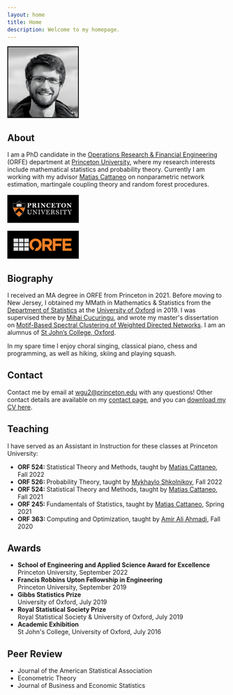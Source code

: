 ```yaml
---
layout: home
title: Home
description: Welcome to my homepage.
---
```


<div class="frame">

<a href="/">
<img
style="width: 160px; border: 2px solid #111111; margin-top: 0px"
src="/assets/general/profile_boston.png">
</a>

</div>








<h2> About </h2>

I am a PhD candidate in the
<a href="https://orfe.princeton.edu/">Operations Research & Financial Engineering</a>
(ORFE) department at
<a href="https://www.princeton.edu/">Princeton University</a>,
where my research interests include mathematical statistics
and probability theory.
Currently I am working with my advisor
<a href="https://cattaneo.princeton.edu">Matias Cattaneo</a>
on nonparametric network estimation,
martingale coupling theory and random forest procedures.

<div class="frame">

<a href="https://www.princeton.edu">
<img
style="width: 160px; border: 2px solid #111111; margin-top: 2px;"
src="/assets/general/princeton_logo.png">
</a>

<br>

<a href="https://orfe.princeton.edu/">
<img
style="width: 160px; border: 2px solid #111111; margin-top: 15px;"
src="/assets/general/orfe_logo.png">
</a>

<br>

</div>







<h2> Biography </h2>

I received an MA degree in ORFE
from Princeton in 2021.
Before moving to New Jersey,
I obtained my MMath in Mathematics & Statistics from the
<a href="https://www.stats.ox.ac.uk/">Department of Statistics</a>
at the
<a href="http://www.ox.ac.uk/">University of Oxford</a>
in 2019.
I was supervised there by
<a href="http://www.stats.ox.ac.uk/~cucuring/">Mihai Cucuringu</a>,
and wrote my master's dissertation on
[Motif-Based Spectral Clustering of Weighted Directed Networks](https://github.com/WGUNDERWOOD/masters-dissertation/blob/main/writeup/main/main.pdf).
I am an alumnus of
<a href="https://www.sjc.ox.ac.uk/">St John’s College, Oxford</a>.

In my spare time I enjoy
choral singing,
classical piano,
chess and programming,
as well as
hiking,
skiing
and playing squash.








<h2> Contact </h2>

Contact me by email at
<a href="mailto:wgu2@princeton.edu">wgu2@princeton.edu</a>
with any questions!
Other contact details are available
on my
<a href="/contact/">contact page</a>,
and you can
<a href="https://github.com/WGUNDERWOOD/wgu-cv/blob/main/WGUnderwood.pdf">download my CV here</a>.

















<h2> Teaching </h2>

I have served as an Assistant in Instruction
for these classes at Princeton University:

<ul>
<li>
<strong> ORF 524: </strong>
Statistical Theory and Methods,
taught by
<a href="https://cattaneo.princeton.edu">Matias Cattaneo</a>,
Fall 2022
</li>

<li>
<strong> ORF 526: </strong>
Probability Theory,
taught by
<a href="http://mykhaylo.princeton.edu/">Mykhaylo Shkolnikov</a>,
Fall 2022
</li>

<li>
<strong> ORF 524: </strong>
Statistical Theory and Methods,
taught by
<a href="https://cattaneo.princeton.edu">Matias Cattaneo</a>,
Fall 2021
</li>

<li>
<strong> ORF 245: </strong>
Fundamentals of Statistics,
taught by
<a href="https://cattaneo.princeton.edu">Matias Cattaneo</a>,
Spring 2021
</li>

<li>
<strong> ORF 363: </strong>
Computing and Optimization,
taught by
<a href="http://aaa.princeton.edu/">Amir Ali Ahmadi</a>,
Fall 2020
</li>
</ul>







<h2> Awards </h2>

<ul>
<li>
<strong>
School of Engineering and Applied Science Award for Excellence
</strong> <br>
Princeton University,
September 2022
</li>

<li>
<strong>
Francis Robbins Upton Fellowship in Engineering
</strong> <br>
Princeton University,
September 2019
</li>

<li>
<strong>
Gibbs Statistics Prize
</strong> <br>
University of Oxford,
July 2019
</li>

<li>
<strong>
Royal Statistical Society Prize
</strong> <br>
Royal Statistical Society & University of Oxford,
July 2019
</li>

<li>
<strong>
Academic Exhibition
</strong> <br>
St John's College, University of Oxford,
July 2016
</li>
</ul>



<h2> Peer Review </h2>
<ul>

<li>
Journal of the American Statistical Association
</li>

<li>
Econometric Theory
</li>

<li>
Journal of Business and Economic Statistics
</li>

</ul>
